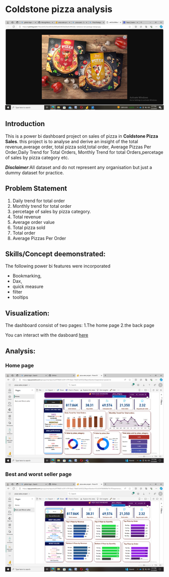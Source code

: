 # Coldstone pizza analysis

![](https://github.com/Abutujj/pizza-sales-dashboard-project/blob/main/pizzacover.png)

## Introduction
This is a power bi dashboard project on sales of pizza in **Coldstone Pizza Sales**.
this project is to analyse and derive an insight of the total revenue,average order,
total pizza sold,total order, Average Pizzas Per Order,Daily Trend for Total Orders,
Monthly Trend for total Orders,percetage of sales by pizza category etc.

**_Disclaimer_**:All dataset and do not represent any organisation but just a dummy 
dataset for practice.

## Problem Statement
1. Daily trend for total order
2. Monthly trend for total order
3. percetage of sales by pizza category.
4. Total revenue
5. Average order value
6. Total pizza sold
7. Total order
8. Average Pizzas Per Order

## Skills/Concept deemonstrated:
The following power bi features were incorporated
- Bookmarking,
- Dax,
- quick measure
- filter
- tooltips

## Visualization:
The dashboard consist of two pages:
1.The home page
2.the back page

You can interact with the dasboard [here](https://app.powerbi.com/groups/me/reports/df79fd65-b391-47ff-9ae2-7fde01a54332/ReportSection161a5347869809b79c78?experience=power-bi)

## Analysis:

### Home page

![](https://github.com/Abutujj/pizza-sales-dashboard-project/blob/main/homepage.png)

### Best and worst seller page

![](https://github.com/Abutujj/pizza-sales-dashboard-project/blob/main/backpage.png)
